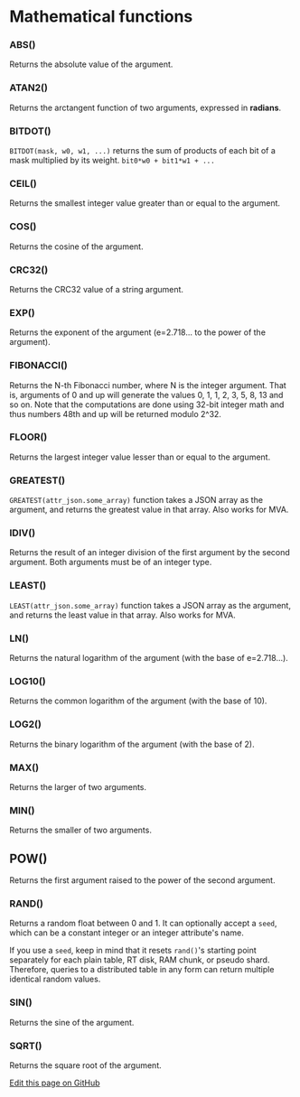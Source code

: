 # Mathematical functions

### ABS()
Returns the absolute value of the argument.

### ATAN2()
Returns the arctangent function of two arguments, expressed in **radians**.

### BITDOT()
`BITDOT(mask, w0, w1, ...)` returns the sum of products of each bit of a mask multiplied by its weight. `bit0*w0 + bit1*w1 + ...`

### CEIL()
Returns the smallest integer value greater than or equal to the argument.

### COS()
Returns the cosine of the argument.

### CRC32()
Returns the CRC32 value of a string argument.

### EXP()
Returns the exponent of the argument (e=2.718... to the power of the argument).

### FIBONACCI()
Returns the N-th Fibonacci number, where N is the integer argument. That is, arguments of 0 and up will generate the values 0, 1, 1, 2, 3, 5, 8, 13 and so on. Note that the computations are done using 32-bit integer math and thus numbers 48th and up will be returned modulo 2^32.

### FLOOR()
Returns the largest integer value lesser than or equal to the argument.

### GREATEST()
`GREATEST(attr_json.some_array)` function takes a JSON array as the argument, and returns the greatest value in that array. Also works for MVA.

### IDIV()
Returns the result of an integer division of the first argument by the second argument. Both arguments must be of an integer type.

### LEAST()
`LEAST(attr_json.some_array)` function takes a JSON array as the argument, and returns the least value in that array. Also works for MVA.

### LN()
Returns the natural logarithm of the argument (with the base of e=2.718...).

### LOG10()
Returns the common logarithm of the argument (with the base of 10).

### LOG2()
Returns the binary logarithm of the argument (with the base of 2).

### MAX()
Returns the larger of two arguments.

### MIN()
Returns the smaller of two arguments.

## POW()
Returns the first argument raised to the power of the second argument.
### RAND()
Returns a random float between 0 and 1. It can optionally accept a `seed`, which can be a constant integer or an integer attribute's name. 

If you use a `seed`, keep in mind that it resets `rand()`'s starting point separately for each plain table, RT disk, RAM chunk, or pseudo shard. Therefore, queries to a distributed table in any form can return multiple identical random values.

### SIN()
Returns the sine of the argument.

### SQRT()
Returns the square root of the argument.

[Edit this page on GitHub](https://github.com/manticoresoftware/manticoresearch/tree/master/manual/Functions/Mathematical_functions.md)

<!-- proofread -->